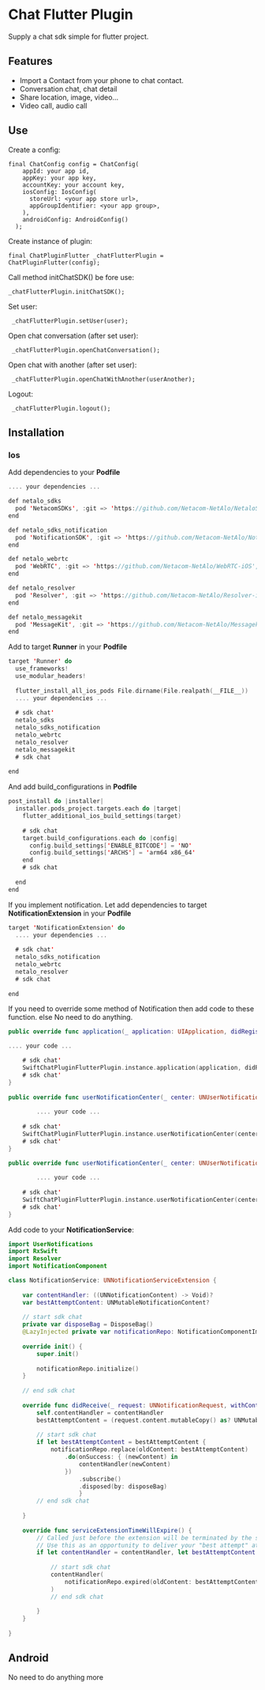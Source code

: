 # Chat Flutter Plugin

Supply a chat sdk simple for flutter project.

## Features

- Import a Contact from your phone to chat contact.
- Conversation chat, chat detail
- Share location, image, video...
- Video call, audio call

## Use

Create a config:
```flutter
final ChatConfig config = ChatConfig(
    appId: your app id,
    appKey: your app key,
    accountKey: your account key,
    iosConfig: IosConfig(
      storeUrl: <your app store url>,
      appGroupIdentifier: <your app group>,
    ),
    androidConfig: AndroidConfig()
  );
```

Create instance of plugin:
```flutter
final ChatPluginFlutter _chatFlutterPlugin = ChatPluginFlutter(config);
```

Call method initChatSDK() be fore use:
```flutter
_chatFlutterPlugin.initChatSDK();
```

Set user:
```flutter
 _chatFlutterPlugin.setUser(user);
```

Open chat conversation (after set user):
```flutter
 _chatFlutterPlugin.openChatConversation();
```

Open chat with another (after set user):
```flutter
 _chatFlutterPlugin.openChatWithAnother(userAnother);
```
Logout:
```flutter
 _chatFlutterPlugin.logout();
```


## Installation

### Ios

Add dependencies to your **Podfile**

```swift
.... your dependencies ...

def netalo_sdks
  pod 'NetacomSDKs', :git => 'https://github.com/Netacom-NetAlo/NetaloSDKs-iOS', tag: '10.0.1'
end

def netalo_sdks_notification
  pod 'NotificationSDK', :git => 'https://github.com/Netacom-NetAlo/NotiSDKs-iOS', tag: '10.0.1'
end

def netalo_webrtc
  pod 'WebRTC', :git => 'https://github.com/Netacom-NetAlo/WebRTC-iOS', branch: 'main'
end

def netalo_resolver
  pod 'Resolver', :git => 'https://github.com/Netacom-NetAlo/Resolver-iOS', branch: 'main'
end

def netalo_messagekit
  pod 'MessageKit', :git => 'https://github.com/Netacom-NetAlo/Messagekit-iOS'
end
```

Add to target **Runner** in your **Podfile**

```swift
target 'Runner' do
  use_frameworks!
  use_modular_headers!
  
  flutter_install_all_ios_pods File.dirname(File.realpath(__FILE__))
  .... your dependencies ...
  
  # sdk chat'
  netalo_sdks
  netalo_sdks_notification
  netalo_webrtc
  netalo_resolver
  netalo_messagekit
  # sdk chat
  
end
```

And add build_configurations in **Podfile**

```swift
post_install do |installer|
  installer.pods_project.targets.each do |target|
    flutter_additional_ios_build_settings(target)
    
    # sdk chat
    target.build_configurations.each do |config|
      config.build_settings['ENABLE_BITCODE'] = 'NO'
      config.build_settings['ARCHS'] = 'arm64 x86_64'
    end
    # sdk chat
    
  end
end
```

If you implement notification. Let add dependencies to target **NotificationExtension** in your **Podfile**

```swift
target 'NotificationExtension' do
  .... your dependencies ...
  
  # sdk chat'
  netalo_sdks_notification
  netalo_webrtc
  netalo_resolver
  # sdk chat
  
end
```

If you need to override some method of Notification then add code to these function. else No need to do anything.

```swift
public override func application(_ application: UIApplication, didRegisterForRemoteNotificationsWithDeviceToken deviceToken: Data) {

.... your code ...

    # sdk chat'
    SwiftChatPluginFlutterPlugin.instance.application(application, didRegisterForRemoteNotificationsWithDeviceToken: deviceToken)
    # sdk chat'
}
    
public override func userNotificationCenter(_ center: UNUserNotificationCenter, willPresent notification: UNNotification, withCompletionHandler completionHandler: @escaping (UNNotificationPresentationOptions) -> Void) {
        
        .... your code ...
        
    # sdk chat'
    SwiftChatPluginFlutterPlugin.instance.userNotificationCenter(center, willPresent: notification, withCompletionHandler: completionHandler)
    # sdk chat'
}

public override func userNotificationCenter(_ center: UNUserNotificationCenter, didReceive response: UNNotificationResponse, withCompletionHandler completionHandler: @escaping () -> Void) {
        
        .... your code ...
    
    # sdk chat'
    SwiftChatPluginFlutterPlugin.instance.userNotificationCenter(center, didReceive: response, withCompletionHandler: completionHandler)
    # sdk chat'
}   
```

Add code to your **NotificationService**:

```swift
import UserNotifications
import RxSwift
import Resolver
import NotificationComponent

class NotificationService: UNNotificationServiceExtension {
    
    var contentHandler: ((UNNotificationContent) -> Void)?
    var bestAttemptContent: UNMutableNotificationContent?
    
    // start sdk chat
    private var disposeBag = DisposeBag()
    @LazyInjected private var notificationRepo: NotificationComponentImpl
    
    override init() {
        super.init()
        
        notificationRepo.initialize()
    }
    
    // end sdk chat
    
    override func didReceive(_ request: UNNotificationRequest, withContentHandler contentHandler: @escaping (UNNotificationContent) -> Void) {
        self.contentHandler = contentHandler
        bestAttemptContent = (request.content.mutableCopy() as? UNMutableNotificationContent)
        
        // start sdk chat
        if let bestAttemptContent = bestAttemptContent {
            notificationRepo.replace(oldContent: bestAttemptContent)
                .do(onSuccess: { (newContent) in
                    contentHandler(newContent)
                })
                    .subscribe()
                    .disposed(by: disposeBag)
                    }
        // end sdk chat
        
    }
    
    override func serviceExtensionTimeWillExpire() {
        // Called just before the extension will be terminated by the system.
        // Use this as an opportunity to deliver your "best attempt" at modified content, otherwise the original push payload will be used.
        if let contentHandler = contentHandler, let bestAttemptContent =  bestAttemptContent {
            
            // start sdk chat
            contentHandler(
                notificationRepo.expired(oldContent: bestAttemptContent)
            )
            // end sdk chat
            
        }
    }
    
}
```


## Android
No need to do anything more


